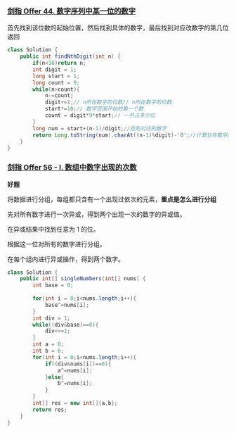 ### [剑指 Offer 44. 数字序列中某一位的数字](https://leetcode-cn.com/problems/shu-zi-xu-lie-zhong-mou-yi-wei-de-shu-zi-lcof/)

首先找到该位数的起始位置，然后找到具体的数字，最后找到对应改数字的第几位返回

```java
class Solution {
    public int findNthDigit(int n) {
        if(n<10)return n;
        int digit = 1;
        long start = 1;
        long count = 9;
        while(n>count){
            n-=count;
            digit+=1;// n所在数字的位数// n所在数字的位数
            start*=10;// 数字范围开始的第一个数
            count = digit*9*start;// 一共占多少位
        }
        long num = start+(n-1)/digit;//找到对应的数字
        return Long.toString(num).charAt((n-1)%digit)-'0';//计算处在数字的第几位
    }
}
```

### [剑指 Offer 56 - I. 数组中数字出现的次数](https://leetcode-cn.com/problems/shu-zu-zhong-shu-zi-chu-xian-de-ci-shu-lcof/)

**好题**

将数据进行分组，每组都只含有一个出现过依次的元素，**重点是怎么进行分组**



先对所有数字进行一次异或，得到两个出现一次的数字的异或值。

在异或结果中找到任意为 1 的位。

根据这一位对所有的数字进行分组。

在每个组内进行异或操作，得到两个数字。



```java
class Solution {
    public int[] singleNumbers(int[] nums) {
        int base = 0;
        
        for(int i = 0;i<nums.length;i++){
            base^=nums[i];
        }
        int div = 1;
        while((div&base)==0){
            div<<=1;
        }
        int a = 0;
        int b = 0;
        for(int i = 0;i<nums.length;i++){
            if((div&nums[i])==0){
                a^=nums[i];
            }else{
                b^=nums[i];
            }
        }
        int[] res = new int[]{a,b};
        return res;
    }
}
```

